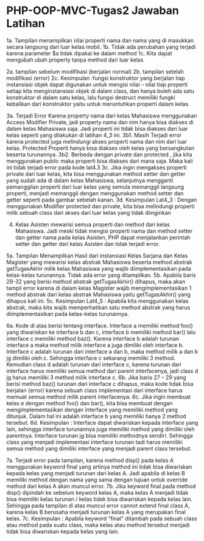 # PHP-OOP-MVC-Tugas2 Jawaban Latihan
1a. Tampilan menampilkan nilai properti nama dan nama yang di masukkan secara langsung dari luar kelas mobil.
1b. Tidak ada perubahan yang terjadi karena parameter $a tidak dipakai ke dalam method
1c. Kita dapat mengubah ubah property tanpa method dari luar kelas

2a. tampilan sebelum modifikasi (berjalan normal)
2b. tampilan setelah modifikasi (error)
2c. Kesimpulan :fungsi konstruktor yang berjalan tiap instansiasi objek dapat digunakan untuk mengisi nilai – nilai tiap properti setiap kita menginstansiasi objek di dalam class, dan  hanya boleh ada satu konstruktor di dalam satu kelas, lalu fungsi destruct memiliki fungki kebalikan dari konstruktor yaitu untuk meruntuhkan properti dalam kelas.

3a. Terjadi Error Karena property nama dari kelas Mahasiswa menggunakan Access Modifier Private, jadi property nama dan nim hanya bisa diakses di dalam kelas Mahasiswa saja. Jadi properti ini tidak bisa diakses dari luar kelas seperti yang dilakukan di latihan 4_3 ini.
3b1. Masih Terjadi error karena protected juga melindungi akses properti nama dan nim dari luar kelas. Protected Properti hanya bisa diakses oleh kelas yang bersangkutan beserta turunannya.
3b2. Berbeda dengan private dan protected , jika kita menggunakan public maka properti bisa diakses dari mana saja. Maka kali ini tidak terjadi error pada kode lat4.3
3c. Jika ingin mengakses properti private dari luar kelas, kita bisa menggunakan method setter dan getter yang sudah ada di dalam kelas Mahasiswa, selanjutnya mengganti pemanggilan properti dari luar kelas yang semula memanggil langsung properti, menjadi memanggil dengan menggunakan method setter dan getter seperti pada gambar sebelah kanan.
3d. Kesimpulan Lat4_3 : Dengan menggunakan Modifier protected dan private, kita bisa melindungi properti milik sebuah class dari akses dari luar kelas yang tidak diinginkan

4. Kelas Asisten mewarisi semua properti dan method dari kelas Mahasiswa. Jadi meski tidak mengisi properti nama dan method setter dan getter nama pada kelas Asisten, PHP dapat menjalankan perintah setter dan getter dari kelas Asisten dan tidak terjadi error.

5a. Tampilan Menampilkan Hasil dari instansiasi Kelas Sarjana dan Kelas Magister yang mewarisi kelas abstrak Mahasiswa beserta method abstrak getTugasAkhir milik kelas Mahasiswa yang wajib diimplementasikan pada kelas-kelas turunannya. Tidak ada error yang ditampilkan.
 5b. Apabila baris 29-32 yang berisi method abstrak getTugasAkhir() dihapus, maka akan tampil error karena di dalam kelas Magister wajib mengimplementasikan 1 method abstrak dari kelas abstrak Mahasiswa yaitu getTugasAkhir() yang dihapus kali ini.
5c. Kesimpulan Lat4_5 : Apabila kita menggunakan kelas abstrak, maka kita wajib memperhatikan satu method abstrak yang harus diimplementasikan pada kelas-kelas turunannya.

6a. Kode di atas berisi tentang interface. Interface a memiliki method foo() yang diwariskan ke interface b dan c, interface b memiliki method bar() lalu interface c memiliki method baz(). Karena interface b adalah turunan interface a maka method milik interface a juga dimiliki oleh interface b. Interface c adalah turunan dari interface a dan b, maka method milik a dan b jg dimiliki oleh c. Sehingga interface c sekarang memiliki 3 method. Kemudian class d adalah turunan dari interface c, karena turunan dari interface harus memiliki semua method dari parent interfacenya, jadi class d jg harus memiliki 3 method milik interface c.
 6b. Jika baris 27 – 29 yang berisi method baz() turunan dari interface c dihapus, maka kode tidak bisa berjalan (error) karena sebuah class implementasi dari interface harus memuat semua method milik parent interfacenya.
 6c.  Jika ingin membuat kelas e dengan method foo() dan bar(), kita bisa membuat dengan mengimplementasikan dengan interface yang memiliki method yang ditunjuk. Dalam hal ini adalah interface b yang memiliki hanya 2 method tersebut.
6d. Kesimpulan : Interface dapat diwariskan kepada interface yang lain, sehingga interface turunannya juga memiliki method yang dimiliki oleh parentnya. Interface turunan jg bisa memiliki methodnya sendiri. Sehingga class yang menjadi implementasi interface turunan tadi harus memiliki semua method yang dimiliki interface yang menjadi parent class tersebut.

7a. Terjadi error pada tampilan, karena method disp() pada kelas A menggunakan keyword final yang artinya method ini tidak bisa diwariskan kepada kelas yang menjadi turunan dari kelas A. Jadi apabila di kelas B memiliki method dengan nama yang sama dengan tujuan untuk override method dari kelas A akan muncul error.
 7b. Jika keyword final pada method disp() dipindah ke sebelum keyword kelas A, maka kelas A menjadi tidak bisa memiliki kelas turunan / kelas tidak bisa diwariskan kepada kelas lain. Sehingga pada tampilan di atas muncul error cannot extend final class A, karena kelas B berusaha menjadi turunan kelas A yang merupakan final kelas.
7c. Kesimpulan : Apabila keyword “final” ditambah pada sebuah class atau method pada suatu class, maka kelas atau method tersebut menjadi tidak bisa diwariskan kepada kelas yang lain.

